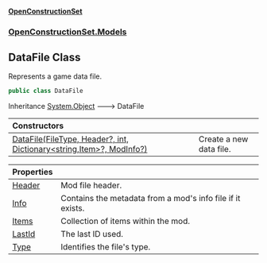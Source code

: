 #### [OpenConstructionSet](index 'index')
### [OpenConstructionSet.Models](index#OpenConstructionSet_Models 'OpenConstructionSet.Models')
## DataFile Class
Represents a game data file.  
```csharp
public class DataFile
```

Inheritance [System.Object](https://docs.microsoft.com/en-us/dotnet/api/System.Object 'System.Object') &#129106; DataFile  

| Constructors | |
| :--- | :--- |
| [DataFile(FileType, Header?, int, Dictionary&lt;string,Item&gt;?, ModInfo?)](EuyWHXbtO5Kwo4voXJHLSA 'OpenConstructionSet.Models.DataFile.DataFile(OpenConstructionSet.Models.FileType, OpenConstructionSet.Models.Header?, int, System.Collections.Generic.Dictionary&lt;string,OpenConstructionSet.Models.Item&gt;?, OpenConstructionSet.Models.ModInfo?)') | Create a new data file.<br/> |

| Properties | |
| :--- | :--- |
| [Header](i42TR4_P8b7ybss9s6bhjQ 'OpenConstructionSet.Models.DataFile.Header') | Mod file header.<br/> |
| [Info](FPBz6VvN2Ts257KGgy+KjA 'OpenConstructionSet.Models.DataFile.Info') | Contains the metadata from a mod's info file if it exists.<br/> |
| [Items](7r6az6q8i73_3G_0bM_7WQ 'OpenConstructionSet.Models.DataFile.Items') | Collection of items within the mod.<br/> |
| [LastId](s1EoACNuwWuMcCqCWB3ZHQ 'OpenConstructionSet.Models.DataFile.LastId') | The last ID used.<br/> |
| [Type](gDvxO300ZOAg8pw_4NZjNg 'OpenConstructionSet.Models.DataFile.Type') | Identifies the file's type.<br/> |
